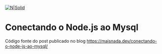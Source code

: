 [![N|Solid](https://maisnada.dev/wp-content/uploads/2021/01/cropped-logo-2.png)](https://maisnada.dev/conectando-o-node-js-ao-mysql/)

# Conectando o Node.js ao Mysql

Código fonte do post publicado no blog https://maisnada.dev/conectando-o-node-js-ao-mysql/